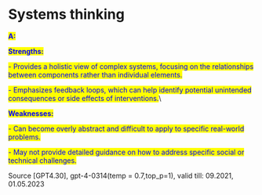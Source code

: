 # Systems thinking

<mark style="color:blue;">**A:**</mark>

<mark style="color:blue;">**Strengths:**</mark>

<mark style="color:blue;">- Provides a holistic view of complex systems, focusing on the relationships between components rather than individual elements.</mark>

<mark style="color:blue;">- Emphasizes feedback loops, which can help identify potential unintended consequences or side effects of interventions.</mark>\


<mark style="color:blue;">**Weaknesses:**</mark>

<mark style="color:blue;">- Can become overly abstract and difficult to apply to specific real-world problems.</mark>

<mark style="color:blue;">- May not provide detailed guidance on how to address specific social or technical challenges.</mark>

Source \[GPT4.30], gpt-4-0314(temp = 0.7,top\_p=1), valid till: 09.2021, 01.05.2023

